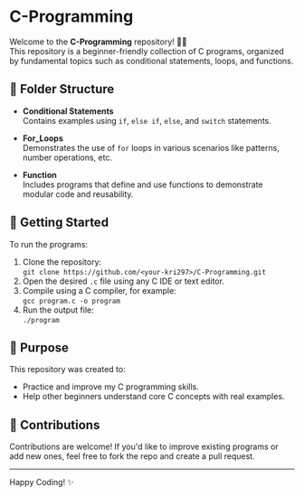 # C-Programming

Welcome to the **C-Programming** repository! 👨‍💻  
This repository is a beginner-friendly collection of C programs, organized by fundamental topics such as conditional statements, loops, and functions.

## 📁 Folder Structure

- **Conditional Statements**  
  Contains examples using `if`, `else if`, `else`, and `switch` statements.

- **For_Loops**  
  Demonstrates the use of `for` loops in various scenarios like patterns, number operations, etc.

- **Function**  
  Includes programs that define and use functions to demonstrate modular code and reusability.

## 🚀 Getting Started

To run the programs:
1. Clone the repository:  
   `git clone https://github.com/<your-kri297>/C-Programming.git`
2. Open the desired `.c` file using any C IDE or text editor.
3. Compile using a C compiler, for example:  
   `gcc program.c -o program`
4. Run the output file:  
   `./program`

## 🧠 Purpose

This repository was created to:
- Practice and improve my C programming skills.
- Help other beginners understand core C concepts with real examples.

## 📌 Contributions

Contributions are welcome! If you'd like to improve existing programs or add new ones, feel free to fork the repo and create a pull request.

---

Happy Coding! ✨
